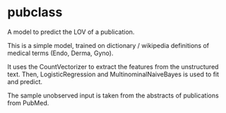 # pubclass
A model to predict the LOV of a publication.

This is a simple model, trained on dictionary / wikipedia definitions of medical terms (Endo, Derma, Gyno).

It uses the CountVectorizer to extract the features from the unstructured text.
Then, LogisticRegression and MultinominalNaiveBayes is used to fit and predict.

The sample unobserved input is taken from the abstracts of publications from PubMed.

